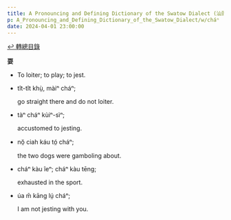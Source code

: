 ```yaml
---
title: A Pronouncing and Defining Dictionary of the Swatow Dialect (汕頭方言音義字典) / cháⁿ
p: A_Pronouncing_and_Defining_Dictionary_of_the_Swatow_Dialect/w/cháⁿ
date: 2024-04-01 23:00:00
---
```


[↩️ 轉總目錄](/A_Pronouncing_and_Defining_Dictionary_of_the_Swatow_Dialect)


**耍**
- To loiter; to play; to jest.

- tît-tît khṳ̀, màiⁿ cháⁿ;

  go straight there and do not loiter.

- tàⁿ cháⁿ kùiⁿ-sìⁿ;

  accustomed to jesting.

- nŏ̤ ciah káu tó̤ cháⁿ;

  the two dogs were gamboling about.

- cháⁿ kàu îeⁿ; cháⁿ kàu tēng;

  exhausted in the sport.

- úa m̄ kāng lṳ́ cháⁿ;

  I am not jesting with you.